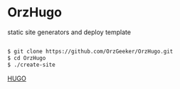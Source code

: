 # OrzHugo

static site generators and deploy template


```bash

$ git clone https://github.com/OrzGeeker/OrzHugo.git
$ cd OrzHugo
$ ./create-site
```

[HUGO](https://gohugo.io)